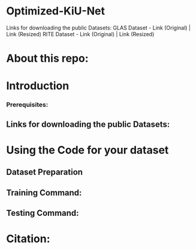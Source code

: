 # Optimized-KiU-Net
Links for downloading the public Datasets:
GLAS Dataset - Link (Original) | Link (Resized)
RITE Dataset - Link (Original) | Link (Resized)
# About this repo:
# Introduction
### Prerequisites:
## Links for downloading the public Datasets:
# Using the Code for your dataset
## Dataset Preparation
## Training Command:
## Testing Command:
# Citation:
